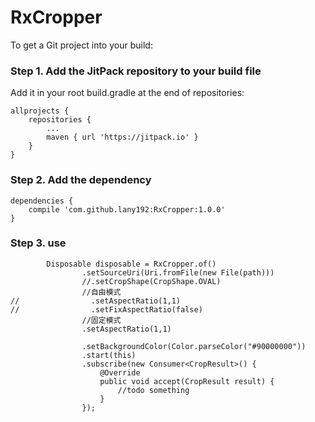 # RxCropper
To get a Git project into your build:

### Step 1. Add the JitPack repository to your build file

Add it in your root build.gradle at the end of repositories:

    allprojects {
        repositories {
            ...
            maven { url 'https://jitpack.io' }
        }
    }

### Step 2. Add the dependency

    dependencies {
        compile 'com.github.lany192:RxCropper:1.0.0'
    }

### Step 3. use

            Disposable disposable = RxCropper.of()
                    .setSourceUri(Uri.fromFile(new File(path)))
                    //.setCropShape(CropShape.OVAL)
                    //自由模式
    //                .setAspectRatio(1,1)
    //                .setFixAspectRatio(false)
                    //固定模式
                    .setAspectRatio(1,1)

                    .setBackgroundColor(Color.parseColor("#90000000"))
                    .start(this)
                    .subscribe(new Consumer<CropResult>() {
                        @Override
                        public void accept(CropResult result) {
                            //todo something
                        }
                    });